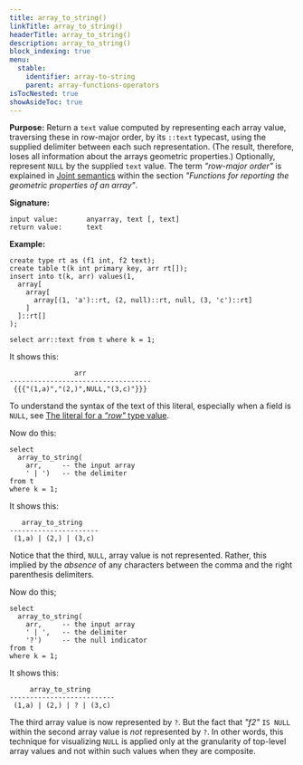 ```yaml
---
title: array_to_string()
linkTitle: array_to_string()
headerTitle: array_to_string()
description: array_to_string()
block_indexing: true
menu:
  stable:
    identifier: array-to-string
    parent: array-functions-operators
isTocNested: true
showAsideToc: true
---
```


**Purpose:** Return a `text` value computed by representing each array value, traversing these in row-major order, by its `::text` typecast, using the supplied delimiter between each such representation. (The result, therefore, loses all information about the arrays geometric properties.) Optionally, represent `NULL` by the supplied `text` value. The term _"row-major order"_ is explained in [Joint semantics](../properties/#joint-semantics) within the section _"Functions for reporting the geometric properties of an array"_.

**Signature:**
```
input value:       anyarray, text [, text]
return value:      text
```

**Example:**
```plpgsql
create type rt as (f1 int, f2 text);
create table t(k int primary key, arr rt[]);
insert into t(k, arr) values(1,
  array[
    array[
      array[(1, 'a')::rt, (2, null)::rt, null, (3, 'c')::rt]
    ]
  ]::rt[]
);

select arr::text from t where k = 1;
```
It shows this:
```
                arr                
-----------------------------------
 {{{"(1,a)","(2,)",NULL,"(3,c)"}}}
```
To understand the syntax of the text of this literal, especially when a field is `NULL`, see  [The literal for a _"row"_ type value](../../literals/row/).

Now do this:
```plpgsql
select
  array_to_string(
    arr,     -- the input array
    ' | ')   -- the delimiter
from t
where k = 1;
```
It shows this:
```
   array_to_string    
----------------------
 (1,a) | (2,) | (3,c)
```
Notice that the third, `NULL`, array value is not represented. Rather, this implied by the _absence_ of any characters between the comma and the right parenthesis delimiters.

Now do this;
```plpgsql
select
  array_to_string(
    arr,     -- the input array
    ' | ',   -- the delimiter
    '?')     -- the null indicator
from t
where k = 1;
```
It shows this:
```
     array_to_string      
--------------------------
 (1,a) | (2,) | ? | (3,c)
```

The third array value is now represented by `?`. But the fact that _"f2"_ `IS NULL` within the second array value is _not_ represented by `?`. In other words, this technique for visualizing `NULL` is applied only at the granularity of top-level array values and not within such values when they are composite.
